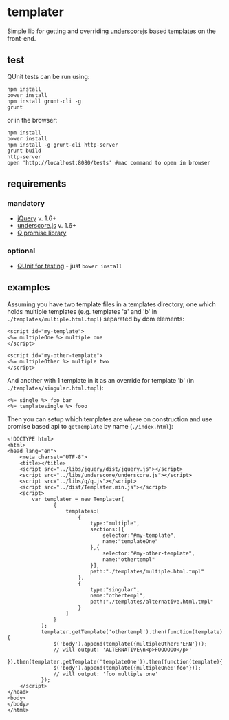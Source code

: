 # templater

Simple lib for getting and overriding [underscorejs](http://underscorejs.org/#template) based templates on the front-end.

## test

QUnit tests can be run using:

    npm install
    bower install
    npm install grunt-cli -g 
    grunt
    
or in the browser:

    npm install
    bower install
    npm install -g grunt-cli http-server 
    grunt build
    http-server
    open 'http://localhost:8080/tests' #mac command to open in browser

## requirements

### mandatory

* [jQuery](http://jquery.com/) v. 1.6+
* [underscore.js](underscorejs.org) v. 1.6+
* [Q promise library](https://github.com/kriskowal/q)

### optional

- [QUnit for testing](http://qunitjs.com/) - just `bower install`

## examples

Assuming you have two template files in a templates directory, one which holds multiple templates (e.g. templates 'a' and 'b' in `./templates/multiple.html.tmpl`) separated by dom elements:
```
<script id="my-template">
<%= multipleOne %> multiple one
</script>

<script id="my-other-template">
<%= multipleOther %> multiple two
</script>
```

And another with 1 template in it as an override for template 'b' (in `./templates/singular.html.tmpl`):
```
<%= single %> foo bar
<%= templatesingle %> fooo
```

Then you can setup which templates are where on construction and use promise based api to `getTemplate` by name (`./index.html`): 

```
<!DOCTYPE html>
<html>
<head lang="en">
    <meta charset="UTF-8">
    <title></title>
    <script src="../libs/jquery/dist/jquery.js"></script>
    <script src="../libs/underscore/underscore.js"></script>
    <script src="../libs/q/q.js"></script>
    <script src="../dist/Templater.min.js"></script>
    <script>
        var templater = new Templater(
               {
                   templates:[
                       {
                           type:"multiple",
                           sections:[{
                               selector:"#my-template",
                               name:"templateOne"
                           },{
                               selector:"#my-other-template",
                               name:"othertempl"
                           }],
                           path:"./templates/multiple.html.tmpl"
                       },
                       {
                           type:"singular",
                           name:"othertempl",
                           path:"./templates/alternative.html.tmpl"
                       }
                   ]
               }
           );
           templater.getTemplate('othertempl').then(function(template){
               $('body').append(template({multipleOther:'ERN'}));
               // will output: 'ALTERNATIVE\n<p>FOOOOOO</p>'
           }).then(templater.getTemplate('templateOne')).then(function(template){
               $('body').append(template({multipleOne:'foo'}));
               // will output: 'foo multiple one'
           });
    </script>
</head>
<body>
</body>
</html>
```
